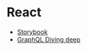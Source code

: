 # React

* [Storybook](https://dev.to/estheragbaje/learn-to-use-storybookjs-in-your-react-project-4nf2)
* [GraphQL Diving deep](https://dev.to/timecampus/graphql-diving-deep-4hnm)